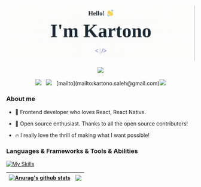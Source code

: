 <p align="center">
  <img src="kartono.gif">
</p>

<div align='center'>
  <img src="https://pronoun.cyou/x/y?subject=He&object=Him&height=20">
  <p align='center'>
    <a href="https://www.linkedin.com/in/kartono-saleh-8aab8017b/"><img height="30" src="https://img.shields.io/badge/LinkedIn-0077B5?style=for-the-badge&logo=linkedin&logoColor=white"></a>&nbsp;&nbsp;
    <a href="mailto:kartono.saleh@gmail.com"><img src="https://img.shields.io/badge/Gmail-D14836?style=for-the-badge&logo=gmail&logoColor=white" /></a>&nbsp;&nbsp;
    [mailto](mailto:kartono.saleh@gmail.com)<img src="https://img.shields.io/badge/Gmail-D14836?style=for-the-badge&logo=gmail&logoColor=white" />
  </p>
</div>


### About me

* 🎨 Frontend developer who loves React, React Native.

* 🎁 Open source enthusiast. Thanks to all the open source contributors!

* 🔥 I really love the thrill of making what I want possible!

### Languages & Frameworks & Tools & Abilities
[![My Skills](https://skillicons.dev/icons?i=js,ts,html,css,react,nextjs,nodejs,redux,tailwind,sass,mysql,mongodb,vite,firebase,vscode,git,linux,figma,blender)](https://skillicons.dev)





| <a href="https://github.com/tonbots/github-readme-stats"><img align="center" src="https://github-readme-stats.vercel.app/api?username=tonbots&show_icons=true&include_all_commits=true&theme=buefy&hide_border=true" alt="Anurag's github stats" /></a> | <a href="https://github.com/tonbots/github-readme-stats"><img align="center" src="https://github-readme-stats.vercel.app/api/top-langs/?username=tonbots&layout=compact&theme=buefy&hide_border=true" /></a> |
| ------------- | ------------- |

